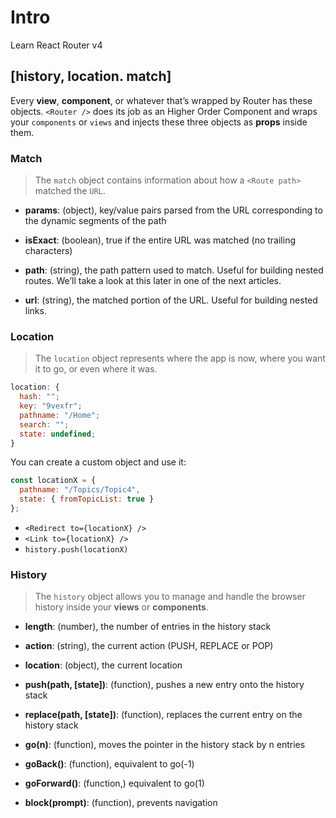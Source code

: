 # Intro

Learn React Router v4

## [history, location. match]

Every **view**, **component**, or whatever that’s wrapped by Router has these objects. `<Router />` does its job as an Higher Order Component and wraps your `components` or `views` and injects these three objects as **props** inside them.

### Match

> The `match` object contains information about how a `<Route path>` matched the `URL`.

- **params**: (object), key/value pairs parsed from the URL corresponding to the dynamic segments of the path

- **isExact**: (boolean), true if the entire URL was matched (no trailing characters)

- **path**: (string), the path pattern used to match. Useful for building nested routes. We’ll take a look at this later in one of the next articles.

- **url**: (string), the matched portion of the URL. Useful for building nested links.

### Location

> The `location` object represents where the app is now, where you want it to go, or even where it was.
```js
location: {
  hash: "";
  key: "9vexfr";
  pathname: "/Home";
  search: "";
  state: undefined;
}
```

You can create a custom object and use it:
```js
const locationX = {
  pathname: "/Topics/Topic4",
  state: { fromTopicList: true }
};
```
- `<Redirect to={locationX} />`
- `<Link to={locationX} />`
- `history.push(locationX)`

### History
> The `history` object allows you to manage and handle the browser history inside your **views** or **components**.

- **length**: (number), the number of entries in the history stack

- **action**: (string), the current action (PUSH, REPLACE or POP)
- **location**: (object), the current location
- **push(path, [state])**: (function), pushes a new entry onto the history stack
- **replace(path, [state])**: (function), replaces the current entry on the history stack
- **go(n)**: (function), moves the pointer in the history stack by n entries
- **goBack()**: (function), equivalent to go(-1)
- **goForward()**: (function,) equivalent to go(1)
- **block(prompt)**: (function), prevents navigation


